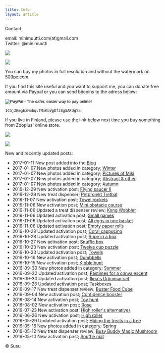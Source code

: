 ```yaml
---
title: Info
layout: article
---
```


Contact:

email: minimuutti.com(at)gmail.com<br/>
Twitter: @minimuutti

[![](https://dl.dropboxusercontent.com/sh/ea1wtnz7z734o12/AADN3gQnG6WMsOFYQTpumxJda/muut/Twitter%20logo_40.jpg)](https://twitter.com/minimuutti)

![](https://lh3.googleusercontent.com/rUi_U-5Iu5bgA0h60ykYVrw8kV3k10DMccmLkt_t2Vs=w245)

You can buy my photos in full resolution and without the watermark on [500px.com](https://500px.com/search?q=minimuutticom&type=market).

If you find this site useful and you want to support me, you can donate free amount via Paypal or you can send bitcoins to the adress below:

<p>
<form action="https://www.paypal.com/cgi-bin/webscr" method="post" target="_top">
<input type="hidden" name="cmd" value="_s-xclick">
<input type="hidden" name="hosted_button_id" value="YSDQ9E3APZA84">
<input type="image" src="https://www.paypalobjects.com/en_US/i/btn/btn_donateCC_LG.gif" border="0" name="submit" alt="PayPal - The safer, easier way to pay online!">
<img alt="" border="0" src="https://www.paypalobjects.com/en_US/i/scr/pixel.gif" width="1" height="1">
</form>
</p>

	1CGjZKmgEaHmbqvfMxKbVgDf38gSAKUgYa


If you live in Finland, please use the link below next time you buy something from Zooplus' online store.

![](https://dl.dropboxusercontent.com/sh/ea1wtnz7z734o12/AACCzL-JjXAN7IzVNYX9e1iCa/muut/minimute_.jpg)

[![](https://lh3.googleusercontent.com/MKwfsbFq7uu2wQQcpBMKzbeTWG_X6GHIw91FFzQ2LGw=w447)](http://clk.tradedoubler.com/click?p(210840)a(2526211)g(19927404)url(http://www.zooplus.fi/))

New and recently updated posts:

* 2017-01-11 New post added into the [Blog](http://minimuutti.com/en/blog) 
* 2017-01-07 New photos added in category; [Winter](http://minimuutti.com/en/photography/finnish-nature/winter/)
* 2017-01-07 New photos added in category; [Pictures of Miki](http://minimuutti.com/en/photography/pictures-of-miki/)
* 2017-01-07 New photos added in category; [Abstract & other](http://minimuutti.com/en/photography/abstract-other/)
* 2017-01-07 New photos added in category; [Autumn](http://minimuutti.com/en/photography/finnish-nature/autumn/)
* 2016-12-29 New activation post; [Flying saucer II](http://minimuutti.com/en/activation/flying-saucer-ii/)
* 2016-12-29 New treat dispenser; [Petprojekt Tretbal](http://minimuutti.com/en/treat-dispensers/petprojekt-tretbal/)
* 2016-11-07 New activation post; [Towel rockets](http://minimuutti.com/en/activation/towel-rockets/)
* 2016-11-06 New activation post; [Mini obstacle course](http://minimuutti.com/en/activation/mini-obstacle-course/)
* 2016-11-06 Updated a treat dispenser review; [Kong Wobbler](http://minimuutti.com/en/treat-dispensers/kong-wobbler/)
* 2016-11-06 Updated activation post; [Small games](http://minimuutti.com/en/activation/small-games/)
* 2016-11-06 Updated activation post; [All eggs in one basket](http://minimuutti.com/en/activation/all-eggs-in-one-basket/)
* 2016-11-06 Updated activation post; [Empty paper rolls](http://minimuutti.com/en/activation/empty-paper-rolls/)
* 2016-10-28 Updated activation post; [Coral cappucino](http://minimuutti.com/en/activation/coral-cappucino/)
* 2016-10-28 Updated activation post; [Rope in a box](http://minimuutti.com/en/activation/rope-in-a-box/)
* 2016-10-27 New activation post; [Snuffle box](http://minimuutti.com/en/activation/snuffle-box/)
* 2016-10-23 New activation post; [Twelve cup puzzle](http://minimuutti.com/en/activation/twelve-cup-puzzle/)
* 2016-10-23 Updated activation post; [Towels](http://minimuutti.com/en/activation/towels/)
* 2016-10-16 New activation post; [Dumbbells](http://minimuutti.com/en/activation/dumbbells/)
* 2016-10-15 New activation post; [Kibble hunt](http://minimuutti.com/en/activation/kibble-hunt/)
* 2016-09-30 New photos added in category; [Summer](http://minimuutti.com/en/photography/finnish-nature/summer/)
* 2016-09-30 Updated activation post; [Pastimes for a convalescent](http://minimuutti.com/en/activation/pastimes-for-a-convalescent/)
* 2016-09-30 Updated activation post; [Ikea's Drömmar set](http://minimuutti.com/en/activation/ikeas-drommar-set/)
* 2016-09-26 Updated activation post; [Taskboxes](http://minimuutti.com/en/activation/taskboxes/)
* 2016-09-17 New treat dispenser review; [Buster Food Cube](http://minimuutti.com/en/treat-dispensers/buster-food-cube/)
* 2016-09-04 New activation post; [Confidence booster](http://minimuutti.com/en/activation/confidence-booster/)
* 2016-08-14 New activation post; [Toy hunt](http://minimuutti.com/en/activation/toy-hunt/)
* 2016-08-02 New activation post; [Rose](http://minimuutti.com/en/activation/rose/)
* 2016-07-23 New activation post; [High roller's alternatives](http://minimuutti.com/en/activation/high-rollers-alternatives/)
* 2016-06-26 New activation post; [High roller](http://minimuutti.com/en/activation/high-roller/)
* 2016-05-29 Updated activation post; [Hiding the treats in a tree](http://minimuutti.com/en/activation/hiding-the-treats-in-a-tree/)
* 2016-05-16 New photos added in category; [Spring](http://minimuutti.com/en/photography/finnish-nature/spring/)
* 2016-05-12 New treat dispenser review; [Busy Buddy Magic Mushroom](http://minimuutti.com/en/treat-dispensers/busy-buddy-magic-mushroom/)
* 2016-05-10 New activation post; [Snuffle mat](http://minimuutti.com/en/activation/snuffle-mat/)

© Susu